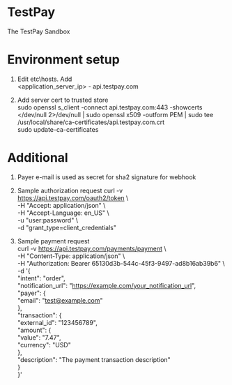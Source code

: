 # TestPay
The TestPay Sandbox

# Environment setup
1. Edit etc\hosts. Add \
   <application_server_ip> - api.testpay.com 
   
2. Add server cert to trusted store \
   sudo openssl s_client -connect api.testpay.com:443 -showcerts </dev/null 2>/dev/null | sudo openssl x509 -outform PEM | sudo tee /usr/local/share/ca-certificates/api.testpay.com.crt \
   sudo update-ca-certificates

# Additional
1. Payer e-mail is used as secret for sha2 signature for webhook

2. Sample authorization request
   curl -v https://api.testpay.com/oauth2/token \\ \
-H "Accept: application/json" \\ \
-H "Accept-Language: en_US" \\ \
-u "user:password" \\ \
-d "grant_type=client_credentials"

3. Sample payment request \
curl -v https://api.testpay.com/payments/payment \\ \
-H "Content-Type: application/json" \\ \
-H "Authorization: Bearer 65130d3b-544c-45f3-9497-ad8b16ab39b6" \\ \
-d '{ \
"intent": "order", \
"notification_url": "https://example.com/your_notification_url", \
"payer": { \
"email": "test@example.com" \
}, \
"transaction": { \
"external_id": "123456789", \
"amount": { \
"value": "7.47", \
"currency": "USD" \
}, \
"description": "The payment transaction description" \
} \
}'

